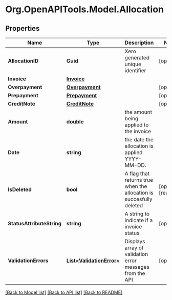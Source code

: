 # Org.OpenAPITools.Model.Allocation

## Properties

Name | Type | Description | Notes
------------ | ------------- | ------------- | -------------
**AllocationID** | **Guid** | Xero generated unique identifier | [optional] 
**Invoice** | [**Invoice**](Invoice.md) |  | 
**Overpayment** | [**Overpayment**](Overpayment.md) |  | [optional] 
**Prepayment** | [**Prepayment**](Prepayment.md) |  | [optional] 
**CreditNote** | [**CreditNote**](CreditNote.md) |  | [optional] 
**Amount** | **double** | the amount being applied to the invoice | 
**Date** | **string** | the date the allocation is applied YYYY-MM-DD. | 
**IsDeleted** | **bool** | A flag that returns true when the allocation is succesfully deleted | [optional] [readonly] 
**StatusAttributeString** | **string** | A string to indicate if a invoice status | [optional] 
**ValidationErrors** | [**List&lt;ValidationError&gt;**](ValidationError.md) | Displays array of validation error messages from the API | [optional] 

[[Back to Model list]](../README.md#documentation-for-models) [[Back to API list]](../README.md#documentation-for-api-endpoints) [[Back to README]](../README.md)

